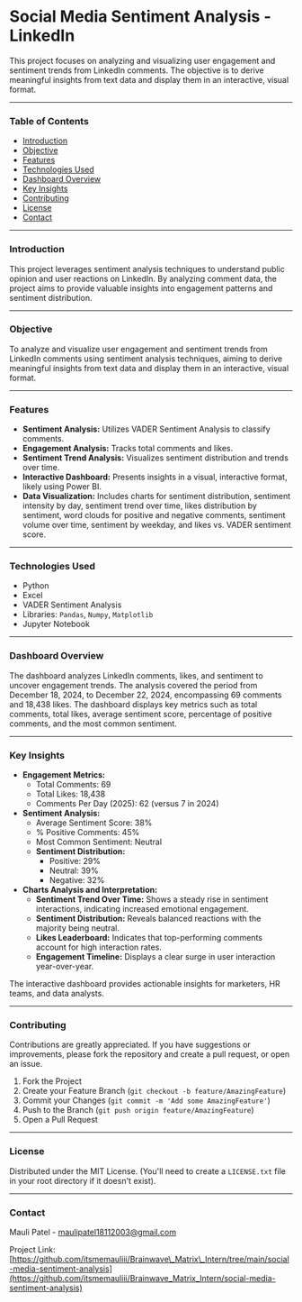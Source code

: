 # Social Media Sentiment Analysis - LinkedIn

This project focuses on analyzing and visualizing user engagement and sentiment trends from LinkedIn comments. The objective is to derive meaningful insights from text data and display them in an interactive, visual format.

-----

### Table of Contents

  * [Introduction](https://www.google.com/search?q=%23introduction)
  * [Objective](https://www.google.com/search?q=%23objective)
  * [Features](https://www.google.com/search?q=%23features)
  * [Technologies Used](https://www.google.com/search?q=%23technologies-used)
  * [Dashboard Overview](https://www.google.com/search?q=%23dashboard-overview)
  * [Key Insights](https://www.google.com/search?q=%23key-insights)
  * [Contributing](https://www.google.com/search?q=%23contributing)
  * [License](https://www.google.com/search?q=%23license)
  * [Contact](https://www.google.com/search?q=%23contact)

-----

### Introduction

This project leverages sentiment analysis techniques to understand public opinion and user reactions on LinkedIn. By analyzing comment data, the project aims to provide valuable insights into engagement patterns and sentiment distribution.

-----

### Objective

To analyze and visualize user engagement and sentiment trends from LinkedIn comments using sentiment analysis techniques, aiming to derive meaningful insights from text data and display them in an interactive, visual format.

-----

### Features

  * **Sentiment Analysis:** Utilizes VADER Sentiment Analysis to classify comments.
  * **Engagement Analysis:** Tracks total comments and likes.
  * **Sentiment Trend Analysis:** Visualizes sentiment distribution and trends over time.
  * **Interactive Dashboard:** Presents insights in a visual, interactive format, likely using Power BI.
  * **Data Visualization:** Includes charts for sentiment distribution, sentiment intensity by day, sentiment trend over time, likes distribution by sentiment, word clouds for positive and negative comments, sentiment volume over time, sentiment by weekday, and likes vs. VADER sentiment score.

-----

### Technologies Used

  * Python
  * Excel
  * VADER Sentiment Analysis
  * Libraries: `Pandas`, `Numpy`, `Matplotlib`
  * Jupyter Notebook

-----

### Dashboard Overview

The dashboard analyzes LinkedIn comments, likes, and sentiment to uncover engagement trends. The analysis covered the period from December 18, 2024, to December 22, 2024, encompassing 69 comments and 18,438 likes. The dashboard displays key metrics such as total comments, total likes, average sentiment score, percentage of positive comments, and the most common sentiment.

-----

### Key Insights

  * **Engagement Metrics:**
      * Total Comments: 69
      * Total Likes: 18,438
      * Comments Per Day (2025): 62 (versus 7 in 2024)
  * **Sentiment Analysis:**
      * Average Sentiment Score: 38%
      * % Positive Comments: 45%
      * Most Common Sentiment: Neutral
      * **Sentiment Distribution:**
          * Positive: 29%
          * Neutral: 39%
          * Negative: 32%
  * **Charts Analysis and Interpretation:**
      * **Sentiment Trend Over Time:** Shows a steady rise in sentiment interactions, indicating increased emotional engagement.
      * **Sentiment Distribution:** Reveals balanced reactions with the majority being neutral.
      * **Likes Leaderboard:** Indicates that top-performing comments account for high interaction rates.
      * **Engagement Timeline:** Displays a clear surge in user interaction year-over-year.

The interactive dashboard provides actionable insights for marketers, HR teams, and data analysts.

-----

### Contributing

Contributions are greatly appreciated. If you have suggestions or improvements, please fork the repository and create a pull request, or open an issue.

1.  Fork the Project
2.  Create your Feature Branch (`git checkout -b feature/AmazingFeature`)
3.  Commit your Changes (`git commit -m 'Add some AmazingFeature'`)
4.  Push to the Branch (`git push origin feature/AmazingFeature`)
5.  Open a Pull Request

-----

### License

Distributed under the MIT License. (You'll need to create a `LICENSE.txt` file in your root directory if it doesn't exist).

-----

### Contact

Mauli Patel - maulipatel18112003@gmail.com

Project Link: [https://github.com/itsmemauliii/Brainwave\_Matrix\_Intern/tree/main/social-media-sentiment-analysis](https://github.com/itsmemauliii/Brainwave_Matrix_Intern/social-media-sentiment-analysis)

